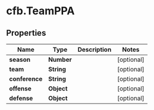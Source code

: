 # cfb.TeamPPA

## Properties
Name | Type | Description | Notes
------------ | ------------- | ------------- | -------------
**season** | **Number** |  | [optional] 
**team** | **String** |  | [optional] 
**conference** | **String** |  | [optional] 
**offense** | **Object** |  | [optional] 
**defense** | **Object** |  | [optional] 


